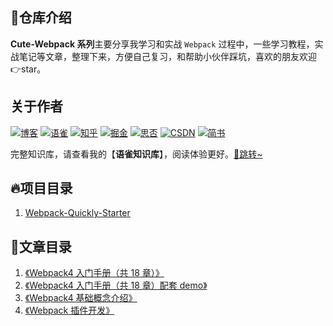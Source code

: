 ## 💌仓库介绍
**Cute-Webpack 系列**主要分享我学习和实战 `Webpack` 过程中，一些学习教程，实战笔记等文章，整理下来，方便自己复习，和帮助小伙伴踩坑，喜欢的朋友欢迎 👉star。


## 关于作者
[![博客](http://images.pingan8787.com/icon_my1.png)](http://www.pingan8787.com)
[![语雀](http://images.pingan8787.com/assets/icon_26_yuque.png)](https://www.yuque.com/wangpingan/cute-frontend)
[![知乎](http://images.pingan8787.com/icon_zhihu1.png)](https://zhuanlan.zhihu.com/cute-javascript)
[![掘金](http://images.pingan8787.com/icon_juejin2.png)](https://juejin.im/user/586fc337a22b9d0058807d53/posts)
[![思否](http://images.pingan8787.com/icon_sf1.png)](https://segmentfault.com/blog/pingan8787)
[![CSDN](http://images.pingan8787.com/icon_csdn1.png)](https://blog.csdn.net/qq_36380426)
[![简书](http://images.pingan8787.com/icon_jianshu1.png)](https://www.jianshu.com/u/2ec5d94afd60)


完整知识库，请查看我的【**语雀知识库**】，阅读体验更好。[💌跳转~](https://www.yuque.com/wangpingan/cute-frontend)

## 🔥项目目录
1. [Webpack-Quickly-Starter](https://github.com/pingan8787/Leo-JavaScript/blob/master/Cute-Webpack/Webpack-Quickly-Starter/)

## 💌文章目录

1. [《Webpack4 入门手册（共 18 章）》](https://github.com/pingan8787/Leo-JavaScript/blob/master/Cute-Webpack/introduction/README.md)
2. [《Webpack4 入门手册（共 18 章）配套 demo》](https://github.com/pingan8787/Leo-JavaScript/tree/master/Cute-Webpack/introduction/demo)
3. [《Webpack4 基础概念介绍》](https://github.com/pingan8787/Leo-JavaScript/blob/master/Cute-Webpack/guide/README.md)
4. [《Webpack 插件开发》](https://github.com/pingan8787/Leo-JavaScript/blob/master/Cute-Webpack/Webpack插件开发.md)
